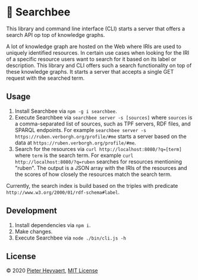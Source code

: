 # :honeybee: Searchbee

This library and command line interface (CLI) starts a server that 
offers a search API op top of knowledge graphs.

A lot of knowledge graph are hosted on the Web
where IRIs are used to uniquely identified resources.
In certain use cases when looking for the IRI of a specific resource 
users want to search for it
based on its label or description.
This library and CLI offers such a search functionality on top of these knowledge graphs.
It starts a server that accepts a single GET request with the searched term.

## Usage

1. Install Searchbee via `npm -g i searchbee`.
2. Execute Searchbee via `searchbee server -s [sources]` 
where `sources` is a comma-separated list of sources, 
such as TPF servers, RDF files, and SPARQL endpoints.
For example 
`searchbee server -s https://ruben.verborgh.org/profile/#me`
starts a server based on the data at `https://ruben.verborgh.org/profile/#me`.
3. Search for the resources via `curl http://localhost:8080/?q=[term]`
where `term` is the search term.
For example
`curl http://localhost:8080/?q=ruben`
searches for resources mentioning "ruben".
The output is a JSON array with the IRIs of the resources and 
the scores of how closely the resources match the search term.

Currently, the search index is build based on the triples with predicate
`http://www.w3.org/2000/01/rdf-schema#label`.

## Development

1. Install dependencies via `npm i`.
2. Make changes.
3. Execute Searchbee via `node ./bin/cli.js -h`

## License

© 2020 [Pieter Heyvaert](https://pieterheyvaert.com), 
[MIT License](https://github.com/pheyvaer/searchbee/blob/master/LICENSE.md)
